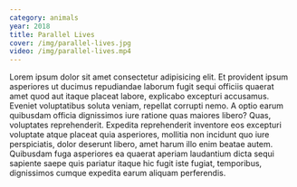 ```yaml
---
category: animals
year: 2018
title: Parallel Lives
cover: /img/parallel-lives.jpg
video: /img/parallel-lives.mp4
---
```

Lorem ipsum dolor sit amet consectetur adipisicing elit. Et provident ipsum asperiores ut ducimus repudiandae laborum fugit sequi officiis quaerat amet quod aut itaque placeat labore, explicabo excepturi accusamus. Eveniet voluptatibus soluta veniam, repellat corrupti nemo. A optio earum quibusdam officia dignissimos iure ratione quas maiores libero? Quas, voluptates reprehenderit. Expedita reprehenderit inventore eos excepturi voluptate atque placeat quia asperiores, mollitia non incidunt quo iure perspiciatis, dolor deserunt libero, amet harum illo enim beatae autem. Quibusdam fuga asperiores ea quaerat aperiam laudantium dicta sequi sapiente saepe quis pariatur itaque hic fugit iste fugiat, temporibus, dignissimos cumque expedita earum aliquam perferendis.